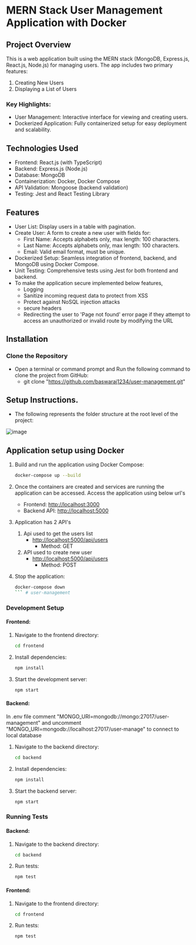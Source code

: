 
# MERN Stack User Management Application with Docker

## Project Overview

This is a web application built using the MERN stack (MongoDB, Express.js, React.js, Node.js) for managing users. The app includes two primary features:

1. Creating New Users
2. Displaying a List of Users

### Key Highlights:
- User Management: Interactive interface for viewing and creating users.
- Dockerized Application: Fully containerized setup for easy deployment and scalability.

## Technologies Used
- Frontend: React.js (with TypeScript)
- Backend: Express.js (Node.js)
- Database: MongoDB
- Containerization: Docker, Docker Compose
- API Validation: Mongoose (backend validation)
- Testing: Jest and React Testing Library

## Features
- User List: Display users in a table with pagination.
- Create User: A form to create a new user with fields for:
  - First Name: Accepts alphabets only, max length: 100 characters.
  - Last Name: Accepts alphabets only, max length: 100 characters.
  - Email: Valid email format, must be unique.
- Dockerized Setup: Seamless integration of frontend, backend, and MongoDB using Docker Compose.
- Unit Testing: Comprehensive tests using Jest for both frontend and backend.
- To make the application secure implemented below features,
    - Logging
    - Sanitize incoming request data to protect from XSS
    - Protect against NoSQL injection attacks
    - secure headers
    - Redirecting the user to 'Page not found' error page if they attempt to access an unauthorized or invalid route by modifying the URL
      
## Installation
### Clone the Repository
- Open a terminal or command prompt and Run the following command to clone the project from GitHub:
  - git clone "https://github.com/baswaraj1234/user-management.git"
## Setup Instructions. 
   - The following represents the folder structure at the root level of the project:
     
  ![image](https://github.com/user-attachments/assets/77d2d0ee-a273-4eee-9720-ba5d11dcac21)

## Application setup using Docker
1. Build and run the application using Docker Compose:
    ```bash
    docker-compose up --build
    ```
2. Once the containers are created and services are running the application can be accessed. Access the application using below url's
    - Frontend: [http://localhost:3000](http://localhost:3000)
    - Backend API: [http://localhost:5000](http://localhost:5000)

3. Application has 2 API's
   1. Api used to get the users list
       - [http://localhost:5000/api/users](http://localhost:5000/api/users)
         - Method: GET
   2. API used to create new user
       - [http://localhost:5000/api/users](http://localhost:5000/api/users)
         - Method: POST
     
5. Stop the application:
    ```bash
    docker-compose down
    ``` # user-management

### Development Setup
#### Frontend:
1. Navigate to the frontend directory:
    ```bash
    cd frontend
    ```
2. Install dependencies:
    ```bash
    npm install
    ```
3. Start the development server:
    ```bash
    npm start
    ```

#### Backend:
In .env file comment "MONGO_URI=mongodb://mongo:27017/user-management" and uncomment "MONGO_URI=mongodb://localhost:27017/user-manage" to connect to local database
1. Navigate to the backend directory:
    ```bash
    cd backend
    ```
2. Install dependencies:
    ```bash
    npm install
    ```
3. Start the backend server:
    ```bash
    npm start
    ```
### Running Tests
#### Backend:
1. Navigate to the backend directory:
    ```bash
    cd backend
    ```
2. Run tests:
    ```bash
    npm test
    ```
#### Frontend:
1. Navigate to the frontend directory:
    ```bash
    cd frontend
    ```
2. Run tests:
    ```bash
    npm test
    ```
